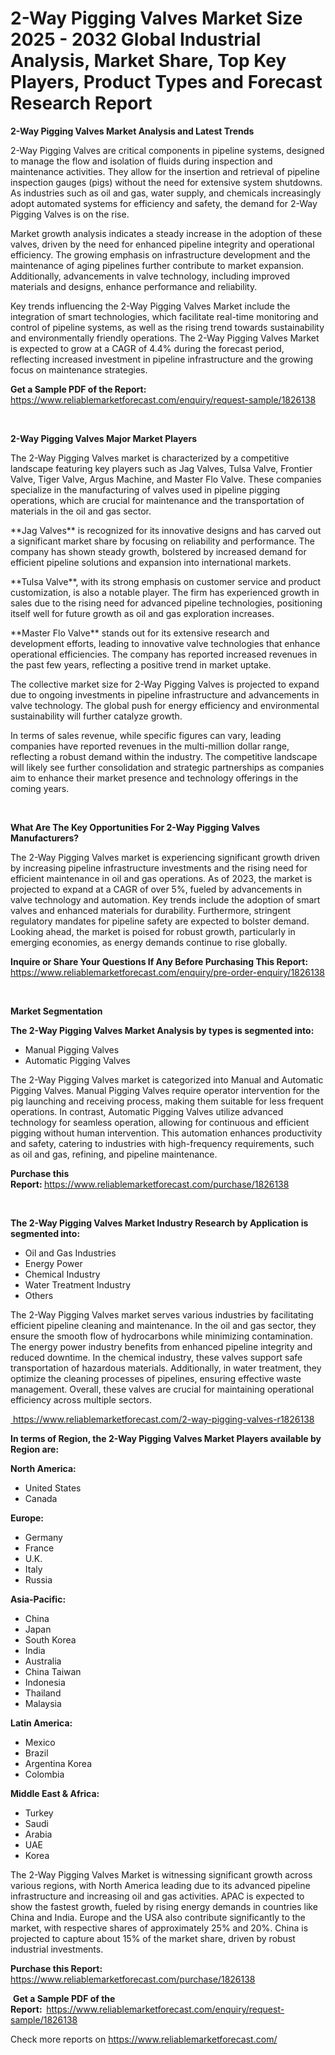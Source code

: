 <p><h1>2-Way Pigging Valves Market Size 2025 - 2032 Global Industrial Analysis, Market Share, Top Key Players, Product Types and Forecast Research Report</h1></p><p><strong>2-Way Pigging Valves Market Analysis and Latest Trends</strong></p>
<p><p>2-Way Pigging Valves are critical components in pipeline systems, designed to manage the flow and isolation of fluids during inspection and maintenance activities. They allow for the insertion and retrieval of pipeline inspection gauges (pigs) without the need for extensive system shutdowns. As industries such as oil and gas, water supply, and chemicals increasingly adopt automated systems for efficiency and safety, the demand for 2-Way Pigging Valves is on the rise.</p><p>Market growth analysis indicates a steady increase in the adoption of these valves, driven by the need for enhanced pipeline integrity and operational efficiency. The growing emphasis on infrastructure development and the maintenance of aging pipelines further contribute to market expansion. Additionally, advancements in valve technology, including improved materials and designs, enhance performance and reliability.</p><p>Key trends influencing the 2-Way Pigging Valves Market include the integration of smart technologies, which facilitate real-time monitoring and control of pipeline systems, as well as the rising trend towards sustainability and environmentally friendly operations. The 2-Way Pigging Valves Market is expected to grow at a CAGR of 4.4% during the forecast period, reflecting increased investment in pipeline infrastructure and the growing focus on maintenance strategies.</p></p>
<p><strong>Get a Sample PDF of the Report:&nbsp;</strong> <a href="https://www.reliablemarketforecast.com/enquiry/request-sample/1826138?utm_campaign=2534&utm_medium=2&utm_source=Github&utm_content=ia&utm_term=28022025&utm_id=2-way-pigging-valves">https://www.reliablemarketforecast.com/enquiry/request-sample/1826138</a></p>
<p>&nbsp;</p>
<p><strong>2-Way Pigging Valves Major Market Players</strong></p>
<p><p>The 2-Way Pigging Valves market is characterized by a competitive landscape featuring key players such as Jag Valves, Tulsa Valve, Frontier Valve, Tiger Valve, Argus Machine, and Master Flo Valve. These companies specialize in the manufacturing of valves used in pipeline pigging operations, which are crucial for maintenance and the transportation of materials in the oil and gas sector.</p><p>**Jag Valves** is recognized for its innovative designs and has carved out a significant market share by focusing on reliability and performance. The company has shown steady growth, bolstered by increased demand for efficient pipeline solutions and expansion into international markets.</p><p>**Tulsa Valve**, with its strong emphasis on customer service and product customization, is also a notable player. The firm has experienced growth in sales due to the rising need for advanced pipeline technologies, positioning itself well for future growth as oil and gas exploration increases.</p><p>**Master Flo Valve** stands out for its extensive research and development efforts, leading to innovative valve technologies that enhance operational efficiencies. The company has reported increased revenues in the past few years, reflecting a positive trend in market uptake.</p><p>The collective market size for 2-Way Pigging Valves is projected to expand due to ongoing investments in pipeline infrastructure and advancements in valve technology. The global push for energy efficiency and environmental sustainability will further catalyze growth. </p><p>In terms of sales revenue, while specific figures can vary, leading companies have reported revenues in the multi-million dollar range, reflecting a robust demand within the industry. The competitive landscape will likely see further consolidation and strategic partnerships as companies aim to enhance their market presence and technology offerings in the coming years.</p></p>
<p>&nbsp;</p>
<p><strong>What Are The Key Opportunities For 2-Way Pigging Valves Manufacturers?</strong></p>
<p><p>The 2-Way Pigging Valves market is experiencing significant growth driven by increasing pipeline infrastructure investments and the rising need for efficient maintenance in oil and gas operations. As of 2023, the market is projected to expand at a CAGR of over 5%, fueled by advancements in valve technology and automation. Key trends include the adoption of smart valves and enhanced materials for durability. Furthermore, stringent regulatory mandates for pipeline safety are expected to bolster demand. Looking ahead, the market is poised for robust growth, particularly in emerging economies, as energy demands continue to rise globally.</p></p>
<p><strong>Inquire or Share Your Questions If Any Before Purchasing This Report:</strong> <a href="https://www.reliablemarketforecast.com/enquiry/pre-order-enquiry/1826138?utm_campaign=2534&utm_medium=2&utm_source=Github&utm_content=ia&utm_term=28022025&utm_id=2-way-pigging-valves">https://www.reliablemarketforecast.com/enquiry/pre-order-enquiry/1826138</a></p>
<p>&nbsp;</p>
<p><strong>Market Segmentation</strong></p>
<p><strong>The 2-Way Pigging Valves Market Analysis by types is segmented into:</strong></p>
<p><ul><li>Manual Pigging Valves</li><li>Automatic Pigging Valves</li></ul></p>
<p><p>The 2-Way Pigging Valves market is categorized into Manual and Automatic Pigging Valves. Manual Pigging Valves require operator intervention for the pig launching and receiving process, making them suitable for less frequent operations. In contrast, Automatic Pigging Valves utilize advanced technology for seamless operation, allowing for continuous and efficient pigging without human intervention. This automation enhances productivity and safety, catering to industries with high-frequency requirements, such as oil and gas, refining, and pipeline maintenance.</p></p>
<p><strong>Purchase this Report:&nbsp;</strong><a href="https://www.reliablemarketforecast.com/purchase/1826138?utm_campaign=2534&utm_medium=2&utm_source=Github&utm_content=ia&utm_term=28022025&utm_id=2-way-pigging-valves">https://www.reliablemarketforecast.com/purchase/1826138</a></p>
<p>&nbsp;</p>
<p><strong>The 2-Way Pigging Valves Market Industry Research by Application is segmented into:</strong></p>
<p><ul><li>Oil and Gas Industries</li><li>Energy Power</li><li>Chemical Industry</li><li>Water Treatment Industry</li><li>Others</li></ul></p>
<p><p>The 2-Way Pigging Valves market serves various industries by facilitating efficient pipeline cleaning and maintenance. In the oil and gas sector, they ensure the smooth flow of hydrocarbons while minimizing contamination. The energy power industry benefits from enhanced pipeline integrity and reduced downtime. In the chemical industry, these valves support safe transportation of hazardous materials. Additionally, in water treatment, they optimize the cleaning processes of pipelines, ensuring effective waste management. Overall, these valves are crucial for maintaining operational efficiency across multiple sectors.</p></p>
<p><a href="https://www.reliablemarketforecast.com/2-way-pigging-valves-r1826138?utm_campaign=2534&utm_medium=2&utm_source=Github&utm_content=ia&utm_term=28022025&utm_id=2-way-pigging-valves">&nbsp;https://www.reliablemarketforecast.com/2-way-pigging-valves-r1826138</a></p>
<p><strong>In terms of Region, the 2-Way Pigging Valves Market Players available by Region are:</strong></p>
<p>
    <p> <strong> North America: </strong>
        <ul>
            <li>United States</li>
            <li>Canada</li>
        </ul>
        </p> 
    <p> <strong> Europe: </strong>
        <ul>
            <li>Germany</li>
            <li>France</li>
            <li>U.K.</li>
            <li>Italy</li>
            <li>Russia</li>
        </ul>
        </p> 
    <p> <strong> Asia-Pacific: </strong>
        <ul>
            <li>China</li>
            <li>Japan</li>
            <li>South Korea</li>
            <li>India</li>
            <li>Australia</li>
            <li>China Taiwan</li>
            <li>Indonesia</li>
            <li>Thailand</li>
            <li>Malaysia</li>
        </ul>
        </p> 
    <p> <strong> Latin America: </strong>
        <ul>
            <li>Mexico</li>
            <li>Brazil</li>
            <li>Argentina Korea</li>
            <li>Colombia</li>
        </ul>
        </p> 
    <p> <strong> Middle East & Africa: </strong>
        <ul>
            <li>Turkey</li>
            <li>Saudi</li>
            <li>Arabia</li>
            <li>UAE</li>
            <li>Korea</li>
        </ul>
    </p>
    </p>
<p><p>The 2-Way Pigging Valves Market is witnessing significant growth across various regions, with North America leading due to its advanced pipeline infrastructure and increasing oil and gas activities. APAC is expected to show the fastest growth, fueled by rising energy demands in countries like China and India. Europe and the USA also contribute significantly to the market, with respective shares of approximately 25% and 20%. China is projected to capture about 15% of the market share, driven by robust industrial investments.</p></p>
<p><strong>Purchase this Report: </strong><a href="https://www.reliablemarketforecast.com/purchase/1826138?utm_campaign=2534&utm_medium=2&utm_source=Github&utm_content=ia&utm_term=28022025&utm_id=2-way-pigging-valves">https://www.reliablemarketforecast.com/purchase/1826138</a></p>
<p>&nbsp;<strong>Get a Sample PDF of the Report:&nbsp;&nbsp;</strong><a href="https://www.reliablemarketforecast.com/enquiry/request-sample/1826138?utm_campaign=2534&utm_medium=2&utm_source=Github&utm_content=ia&utm_term=28022025&utm_id=2-way-pigging-valves">https://www.reliablemarketforecast.com/enquiry/request-sample/1826138</a></p>
<p><strong></strong></p>
<p>Check more reports on <a href="https://www.reliablemarketforecast.com/?utm_campaign=2534&utm_medium=2&utm_source=Github&utm_content=ia&utm_term=28022025&utm_id=2-way-pigging-valves">https://www.reliablemarketforecast.com/</a></p>